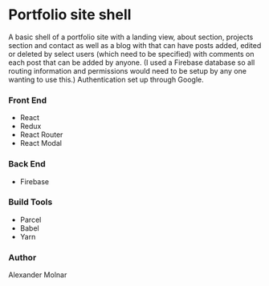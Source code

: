 # Portfolio site shell

A basic shell of a portfolio site with a landing view, about section, projects section and contact as well as a blog with that can have posts added, edited or deleted by select users (which need to be specified) with comments on each post that can be added by anyone. (I used a Firebase database so all routing information and permissions would need to be setup by any one wanting to use this.) Authentication set up through Google.

### Front End

* React
* Redux
* React Router
* React Modal

### Back End

* Firebase

### Build Tools

* Parcel
* Babel
* Yarn

### Author

Alexander Molnar